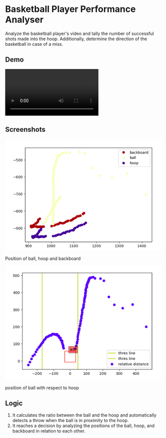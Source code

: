 
# Basketball Player Performance Analyser

Analyze the basketball player's video and tally the number of successful shots made into the hoop. Additionally, determine the direction of the basketball in case of a miss.



## Demo

![](output_data/basketball_output.mp4)


## Screenshots

![](output_data/Screenshot%20from%202023-09-16%2019-13-45.png)

Position of ball, hoop and backboard

![](output_data/Screenshot%20from%202023-09-16%2019-13-01.png)

position of ball with respect to hoop

## Logic

1. It calculates the ratio between the ball and the hoop and automatically detects a throw when the ball is in proximity to the hoop.
2. It reaches a decision by analyzing the positions of the ball, hoop, and backboard in relation to each other.

